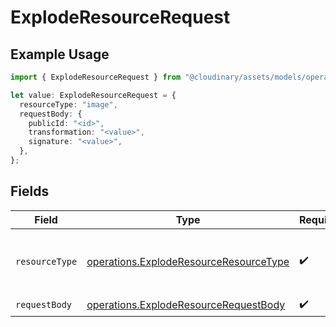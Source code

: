 # ExplodeResourceRequest

## Example Usage

```typescript
import { ExplodeResourceRequest } from "@cloudinary/assets/models/operations";

let value: ExplodeResourceRequest = {
  resourceType: "image",
  requestBody: {
    publicId: "<id>",
    transformation: "<value>",
    signature: "<value>",
  },
};
```

## Fields

| Field                                                                                            | Type                                                                                             | Required                                                                                         | Description                                                                                      |
| ------------------------------------------------------------------------------------------------ | ------------------------------------------------------------------------------------------------ | ------------------------------------------------------------------------------------------------ | ------------------------------------------------------------------------------------------------ |
| `resourceType`                                                                                   | [operations.ExplodeResourceResourceType](../../models/operations/exploderesourceresourcetype.md) | :heavy_check_mark:                                                                               | The type of resource to explode. only "image"                                                    |
| `requestBody`                                                                                    | [operations.ExplodeResourceRequestBody](../../models/operations/exploderesourcerequestbody.md)   | :heavy_check_mark:                                                                               | N/A                                                                                              |